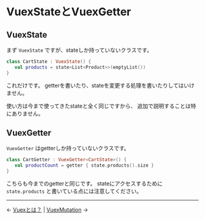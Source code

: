 
VuexStateとVuexGetter
================================================================================

VuexState
--------------------------------------------------------------------------------

まず `VuexState` ですが、stateしか持っていないクラスです。

```kotlin
class CartState : VuexState() {
   val products = state<List<Product>>(emptyList())
}
```

これだけです。
getterを書いたり、stateを変更する処理を書いたりしてはいけません。

使い方は今まで使ってきたstateと全く同じですから、
追加で説明することは特にありません。


VuexGetter
--------------------------------------------------------------------------------

`VuexGetter` はgetterしか持っていないクラスです。

```kotlin
class CartGetter : VuexGetter<CartState>() {
   val productCount = getter { state.products().size }
}
```
こちらも今までのgetterと同じです。
stateにアクセスするために `state.products` と書いている点には注意してください。


* * * * * * * * * * * * * * * * * * * * * * * * * * * * * * * * * * * * * * * *

← [Vuexとは？](What-is-Vuex.md)  |  [VuexMutation](VuexMutations.md) →

